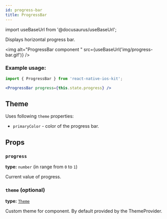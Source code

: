 ```yaml
---
id: progress-bar
title: ProgressBar
---
```

import useBaseUrl from '@docusaurus/useBaseUrl';

Displays horizontal progress bar.

<img alt="ProgressBar component " src={useBaseUrl('img/progress-bar.gif')} />

### Example usage:
```jsx
import { ProgressBar } from 'react-native-ios-kit';

<ProgressBar progress={this.state.progress} />
```

## Theme  
Uses following `theme` properties:
- `primaryColor` - color of the progress bar.

## Props

### `progress`   
**type:** `number` (in range from `0` to `1`)  

Current value of progress.

### `theme` (optional)
**type:** [`Theme`](theme.html)

Custom theme for component. By default provided by the ThemeProvider.
